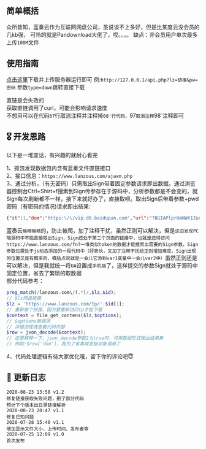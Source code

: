 ## 简单概括
众所皆知，蓝奏云作为互联网网盘公司，虽说谈不上多好，但是比某度云没会员的几kb强，
可怜的就是Pandownload大佬了，哎。。。。
缺点：非会员用户单次最多上传`100M`文件
## 使用指南
[点击这里](https://github.com/xhgzs/LanzouApi/releases/download/v1.2/LanzouApi-master.zip)下载并上传服务器运行即可
例:`http://127.0.0.1/api.php?lz=链接&pw=密码`
参数`type=down`跳转直接下载

直链是会失效的<br>
获取直链调用了curl，可能会影响请求速度<br>
不想用可以在代码`67`行取消注释并注释掉`68'行代码，`97`取消注释`98`注释即可

## 🎖️ 开发思路
以下是一堆废话，有兴趣的就耐心看完

1、抓包发现数据包内含有蓝奏文件直链接口<br>
2、接口信息：`https://www.lanzous.com/ajaxm.php`<br>
3、通过分析，（有无密码）只需取出Sign带着固定参数请求即出数据。通过浏览器控制台Ctrl+Shirt+f搜索到Sign传参存在于源码中，分析参数都是不会变的，就Sign每次刷新都不一样，接下来就好办了，直接取呗。取出Sign后带着参数+pwd密码（有密码的情况)请求即出结果:
```json
{"zt":1,"dom":"https:\/\/vip.d0.baidupan.com","url":"?BGIAPlprUmNWX1ZuAjcAbAQ7V29U7QC9UtVRsQLqAbtQtFS\/Cs8AsQbcAcEFtFLDWogO4lGVVNAGL1YqXWgAcQQiADFablJqVmVWXwI\/AGUEY1djVD0AOlJlUW8CbQE2UGdUJQoxACcGbQFkBWJSalozDjNROVRwBnFWIF08ADMENABlWjdSKVYwVjICeQAxBG9XfVRpADVSYlFgAjwBMVBjVGEKYAAyBmYBZAVkUmNaNg47UT5UZwY3VmVdZwBjBGYAMlo0UmBWYlZlAm4AMwQ\/VzFUJQB4UjxRJwJ4AXVQI1RmCiUAPQY0AWoFZFJjWjIOOVE2VGYGJ1YkXWgAbARhADFaOlI3VjVWOQJjADgEbFdrVDkAOlJiUXkCeAF1UCBUPgpmAHoGdgExBT1SJFo9DjpRO1RvBjRWZl03ADcEMQBhWj5SIFZ1VnACIQA8BG9XZ1QzADJSYFFhAm0BNlBlVDsKcQAhBjkBJwVsUmJaMw4yUSBUZwY4VmldLwAwBDQAeVo2","inf":"\u6fc0\u6d3b\u4f18\u5316\u5408\u96c6.zip"}
```
蓝奏云`猴精猴精`的，防止被爬，加了注释干扰，虽然正则可以解决，但是`这边发现PC端源码中不能直接取出Sign，Sign还处于第二个页面的链接中，也就是还得访问https://www.lanzous.com/fn?一堆类似token的数据才能搜索出需要的Sign参数，Sign参数位置处于js动态添加的一段代码中（好家伙，又加了注释干扰给正则增加难度，Sign出现的位置又是有概率的，概括点说就是一会儿它添到var1变量中一会儿var2中）`虽然正则还是可以解决，但是我就统一将`UA`设置成`手机端`了，这样提交的参数Sign就处于源码中固定位置，省去了繁琐的取数据<br>
部分代码参考：
```php
preg_match(/lanzous.com\/(.*)/,$lz,$id);
// $lz网盘链接
$lz = 'https://www.lanzous.com/tp/'.$id[1];
// 重新做个拼接，因为要重新访问tp才能下载
$context = file_get_contens($lz,$options);
// $options数据流
// 详细流程请查看代码内部
$row = json_decode($context);
// 这里解释一下，json_decode参数2为true时，可用数组形式输出结果集
// 例如:$row['dom']，我为了省事就直接对象调用了
```
4、代码处理逻辑有待大家优化哦，留下你的评论吧😇
## 📖 更新日志
```
2020-08-23 13:58 v1.2
修复链接获取失败问题，删了部分代码
预计下个版本出目录链接解析
2020-08-23 20:47 v1.1
修复已知问题
2020-07-28 15:40 v1.1
增加显示文件大小、上传时间、发布者等
2020-07-25 12:09 v1.0
首次发布
